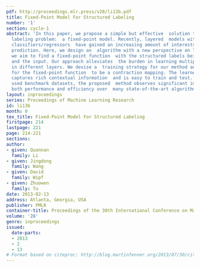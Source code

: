 ```yaml
---
pdf: http://proceedings.mlr.press/v28/li13b.pdf
title: Fixed-Point Model For Structured Labeling
number: '1'
section: cycle-1
abstract: 'In this paper, we propose a simple but effective  solution to the structured
  labeling problem:  a fixed-point model. Recently, layered  models with sequential
  classifiers/regressors  have gained an increasing amount of interests  for structural
  prediction. Here, we design an  algorithm with a new perspective on layered  models;
  we aim to find a fixed-point function  with the structured labels being both the  output
  and the input. Our approach alleviates  the burden in learning multiple/different  classifiers
  in different layers. We devise a  training strategy for our method and provide  justifications
  for the fixed-point function  to be a contraction mapping. The learned  function
  captures rich contextual information  and is easy to train and test. On several  widely
  used benchmark datasets, the proposed  method observes significant improvement  in
  both performance and efficiency over  many state-of-the-art algorithms.'
layout: inproceedings
series: Proceedings of Machine Learning Research
id: li13b
month: 0
tex_title: Fixed-Point Model For Structured Labeling
firstpage: 214
lastpage: 221
page: 214-221
sections: 
author:
- given: Quannan
  family: Li
- given: Jingdong
  family: Wang
- given: David
  family: Wipf
- given: Zhuowen
  family: Tu
date: 2013-02-13
address: Atlanta, Georgia, USA
publisher: PMLR
container-title: Proceedings of the 30th International Conference on Machine Learning
volume: '28'
genre: inproceedings
issued:
  date-parts:
  - 2013
  - 2
  - 13
# Format based on citeproc: http://blog.martinfenner.org/2013/07/30/citeproc-yaml-for-bibliographies/
---
```

